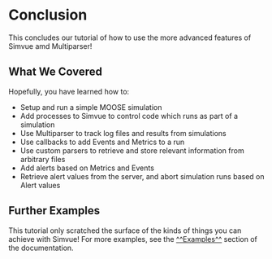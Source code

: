 # Conclusion
This concludes our tutorial of how to use the more advanced features of Simvue amd Multiparser! 

## What We Covered
Hopefully, you have learned how to:

- Setup and run a simple MOOSE simulation
- Add processes to Simvue to control code which runs as part of a simulation
- Use Multiparser to track log files and results from simulations
- Use callbacks to add Events and Metrics to a run
- Use custom parsers to retrieve and store relevant information from arbitrary files
- Add alerts based on Metrics and Events
- Retrieve alert values from the server, and abort simulation runs based on Alert values

## Further Examples
This tutorial only scratched the surface of the kinds of things you can achieve with Simvue! For more examples,
see the [^^Examples^^](/examples/tensorflow/) section of the documentation.
